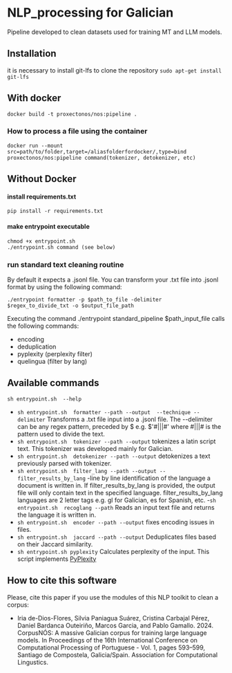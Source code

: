# NLP_processing for Galician
Pipeline developed to clean datasets used for training MT and LLM models.
## Installation

it is necessary to install git-lfs to clone the repository
``
sudo apt-get install git-lfs
``

## With docker
``
docker build -t proxectonos/nos:pipeline .
``
### How to process a file using the container

``
docker run --mount src=path/to/folder,target=/aliasfolderfordocker/,type=bind proxectonos/nos:pipeline command(tokenizer, detokenizer, etc) 
``

## Without Docker
#### install requirements.txt
``
pip install -r requirements.txt
``

#### make entrypoint executable
```
chmod +x entrypoint.sh
./entrypoint.sh command (see below)
```
### run standard text cleaning routine
By default it expects a .jsonl file. You can transform your .txt file into  .jsonl format by using the following command:
```
./entrypoint formatter -p $path_to_file -delimiter $regex_to_divide_txt -o $output_file_path
```
 Executing the command ./entrypoint standard_pipeline $path_input_file calls the following commands:
- encoding
- deduplication
- pyplexity (perplexity filter)
- quelingua (filter by lang)


## Available commands
``
sh entrypoint.sh  --help
``

- ``
sh entrypoint.sh  formatter --path --output  --technique --delimiter
``
Transforms a .txt file input into a .jsonl file. The --delimiter can be any  regex pattern, preceded by $ e.g. $'#\|\|\|#' where  #\|\|\|# is the pattern used to divide the text.
- ``
sh entrypoint.sh  tokenizer --path --output
``
tokenizes a latin script text. This tokenizer was developed mainly for Galician.
- ``
sh entrypoint.sh  detokenizer --path --output
``
detokenizes a text previously parsed with tokenizer.
- ``
sh entrypoint.sh  filter_lang --path --output --filter_results_by_lang
``
-line by line identification of the language a document is written in. If filter_results_by_lang is provided, the output file will only contain text in the specified language. filter_results_by_lang languages are 2 letter tags e.g. gl for Galician, es for Spanish, etc.
-``
sh entrypoint.sh  recoglang --path
``
Reads an input text file and returns the language it is written in.
- ``
sh entrypoint.sh  encoder --path --output
``
fixes encoding issues in files.
- ``
sh entrypoint.sh  jaccard --path --output
``
Deduplicates files based on their Jaccard similarity.
- ``
sh entrypoint.sh pyplexity
``
Calculates perplexity of the input. This script implements [PyPlexity](https://github.com/citiususc/pyplexity.git)

## How to cite this software
Please, cite this paper if you use the modules of this NLP toolkit to clean a corpus:

* Iria de-Dios-Flores, Silvia Paniagua Suárez, Cristina Carbajal Pérez, Daniel Bardanca Outeiriño, Marcos Garcia, and Pablo Gamallo. 2024. CorpusNÓS: A massive Galician corpus for training large language models. In Proceedings of the 16th International Conference on Computational Processing of Portuguese - Vol. 1, pages 593–599, Santiago de Compostela, Galicia/Spain. Association for Computational Lingustics.
